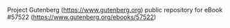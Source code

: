 Project Gutenberg (https://www.gutenberg.org) public repository for
eBook #57522 (https://www.gutenberg.org/ebooks/57522)

